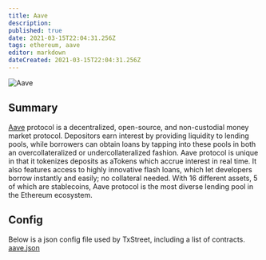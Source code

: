 ```yaml
---
title: Aave
description:
published: true
date: 2021-03-15T22:04:31.256Z
tags: ethereum, aave
editor: markdown
dateCreated: 2021-03-15T22:04:31.256Z
---
```


![Aave](https://txstreet.com/static/img/singles/house_logos/aave.png)

## Summary

<a href="https://app.aave.com/" target="_blank">Aave</a> protocol is a decentralized, open-source, and non-custodial money market protocol. Depositors earn interest by providing liquidity to lending pools, while borrowers can obtain loans by tapping into these pools in both an overcollateralized or undercollateralized fashion. Aave protocol is unique in that it tokenizes deposits as aTokens which accrue interest in real time. It also features access to highly innovative flash loans, which let developers borrow instantly and easily; no collateral needed. With 16 different assets, 5 of which are stablecoins, Aave protocol is the most diverse lending pool in the Ethereum ecosystem.

## Config

Below is a json config file used by TxStreet, including a list of contracts. [aave.json](/ethereum/houses/aave.json)
